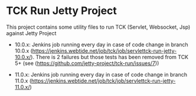 TCK Run Jetty Project
=====================
This project contains some utility files to run TCK (Servlet, Websocket, Jsp) against Jetty Project

* 10.0.x: Jenkins job running every day in case of code change in branch 10.0.x (https://jenkins.webtide.net/job/tck/job/servlettck-run-jetty-10.0.x/). There is 2 failures but those tests has been removed from TCK 5+ (see (https://github.com/jetty-project/tck-run/issues/7))

* 11.0.x: Jenkins job running every day in case of code change in branch 11.0.x (https://jenkins.webtide.net/job/tck/job/servlettck-run-jetty-11.0.x/)
